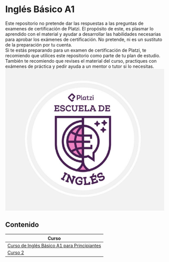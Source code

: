 # Inglés Básico A1
Este repositorio no pretende dar las respuestas a las preguntas de examenes de certificación de Platzi. El propósito de este, es plasmar lo aprendido con el material y ayudar a desarrollar las habilidades necesarias para aprobar los exámenes de certificación. No pretende, ni es un sustituto de la preparación por tu cuenta. <br>
Si te estás preparando para un examen de certificación de Platzi, te recomiendo que utilices este repositorio como parte de tu plan de estudio. También te recomiendo que revises el material del curso, practiques con exámenes de práctica y pedir ayuda a un mentor o tutor si lo necesitas.<br>
![](https://github.com/r3l4x1n/Platzi-English-Academy/blob/main/_media/EscuelaInglesPlatzi.PNG?raw=true)

## Contenido

|Curso|
|-----------|
|[Curso de Inglés Básico A1 para Principiantes](https://github.com/r3l4x1n/Platzi-English-Academy/blob/main/Nivel%20B%C3%A1sico/Ingl%C3%A9s%20B%C3%A1sico%20A1/Curso%20de%20Ingl%C3%A9s%20B%C3%A1sico%20A1%20para%20Principiantes.md)| 
|[Curso 2]()|
